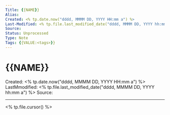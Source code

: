 ```yaml
---
Title: {{NAME}}
Alias: 
Created: <% tp.date.now("dddd, MMMM DD, YYYY HH:mm a") %>
Last-Modified: <% tp.file.last_modified_date("dddd, MMMM DD, YYYY hh:mm a") %>
Source: 
Status: Unprocessed
Type: Note
Tags: {{VALUE:<tags>}}
---
```


# {{NAME}}
Created: <% tp.date.now("dddd, MMMM DD, YYYY HH:mm a") %>
LastMmodified: <% tp.file.last_modified_date("dddd, MMMM DD, YYYY hh:mm a") %>
Source: 

---

<% tp.file.cursor() %>